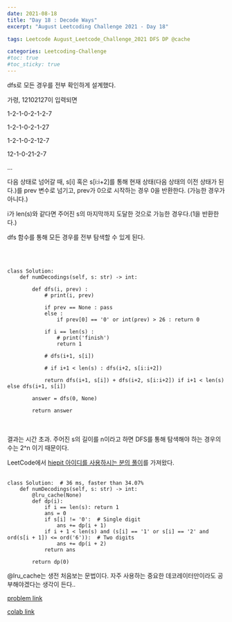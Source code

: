 ```yaml
---
date: 2021-08-18
title: "Day 18 : Decode Ways"
excerpt: "August Leetcoding Challenge 2021 - Day 18"

tags: Leetcode August_Leetcode_Challenge_2021 DFS DP @cache

categories: Leetcoding-Challenge
#toc: true
#toc_sticky: true
---
```


dfs로 모든 경우를 전부 확인하게 설계했다.

가령, 12102127이 입력되면

1-2-1-0-2-1-2-7

1-2-1-0-2-1-27

1-2-1-0-2-12-7

12-1-0-21-2-7

...

다음 상태로 넘어갈 때, s[i] 혹은 s[i:i+2]를 통해 현재 상태(다음 상태의 이전 상태가 된다.)를 prev 변수로 넘기고, prev가 0으로 시작하는 경우 0을 반환한다. (가능한 경우가 아니다.)

i가 len(s)와 같다면 주어진 s의 마지막까지 도달한 것으로 가능한 경우다.(1을 반환한다.)

dfs 함수를 통해 모든 경우를 전부 탐색할 수 있게 된다.

<br><br>

```
class Solution:
    def numDecodings(self, s: str) -> int:
        
        def dfs(i, prev) :
            # print(i, prev)
            
            if prev == None : pass
            else : 
                if prev[0] == '0' or int(prev) > 26 : return 0
            
            if i == len(s) :
                # print('finish')
                return 1
            
            # dfs(i+1, s[i])
            
            # if i+1 < len(s) : dfs(i+2, s[i:i+2])
                
            return dfs(i+1, s[i]) + dfs(i+2, s[i:i+2]) if i+1 < len(s) else dfs(i+1, s[i])
            
        answer = dfs(0, None)
        
        return answer
```
<br><br>
결과는 시간 초과. 주어진 s의 길이를 n이라고 하면 DFS를 통해 탐색해야 하는 경우의 수는 2^n 이기 때문이다.

LeetCode에서 [hiepit 아이디를 사용하시는 분의 풀이](https://leetcode.com/problems/decode-ways/discuss/1410794/C%2B%2BPython-From-Top-down-DP-to-Bottom-up-DP-O(1)-Space-Clean-and-Concise)를 가져왔다.
<br><br>

```
class Solution:  # 36 ms, faster than 34.07%
    def numDecodings(self, s: str) -> int:
        @lru_cache(None)
        def dp(i):
            if i == len(s): return 1
            ans = 0
            if s[i] != '0':  # Single digit
                ans += dp(i + 1)
            if i + 1 < len(s) and (s[i] == '1' or s[i] == '2' and ord(s[i + 1]) <= ord('6')):  # Two digits
                ans += dp(i + 2)
            return ans

        return dp(0) 
```
@lru_cache는 생전 처음보는 문법이다. 자주 사용하는 중요한 데코레이터만이라도 공부해야겠다는 생각이 든다..

<script src="https://gist.github.com/1cg2cg3cg/4f536d479ea7f7b68805ea75d312c946.js"></script>



[problem link](https://leetcode.com/problems/decode-ways/)

[colab link](https://colab.research.google.com/drive/11TBriNGDne02qBmNqeXk8PXyQ8G8scrb)
